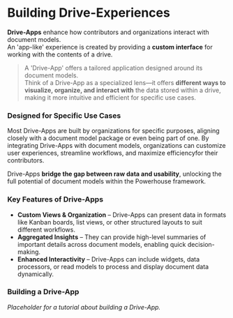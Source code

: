 # Building Drive-Experiences

**Drive-Apps** enhance how contributors and organizations interact with document models.   
An 'app-like' experience is created by providing a **custom interface** for working with the contents of a drive.  
> A 'Drive-App' offers a tailored application designed around its document models.   
Think of a Drive-App as a specialized lens—it offers **different ways to visualize, organize, and interact with** the data stored within a drive, making it more intuitive and efficient for specific use cases.

### **Designed for Specific Use Cases**

Most Drive-Apps are built by organizations for specific purposes, aligning closely with a document model package or even being part of one. By integrating Drive-Apps with document models, organizations can customize user experiences, streamline workflows, and maximize efficiencyfor their contributors.

Drive-Apps **bridge the gap between raw data and usability**, unlocking the full potential of document models within the Powerhouse framework.

### **Key Features of Drive-Apps**

- **Custom Views & Organization** – Drive-Apps can present data in formats like Kanban boards, list views, or other structured layouts to suit different workflows.
- **Aggregated Insights** – They can provide high-level summaries of important details across document models, enabling quick decision-making.
- **Enhanced Interactivity** – Drive-Apps can include widgets, data processors, or read models to process and display document data dynamically.

### **Building a Drive-App**

*Placeholder for a tutorial about building a Drive-App.*
